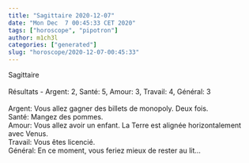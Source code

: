 ```yaml
---
title: "Sagittaire 2020-12-07"
date: "Mon Dec  7 00:45:33 CET 2020"
tags: ["horoscope", "pipotron"]
author: m1ch3l
categories: ["generated"]
slug: "horoscope/2020-12-07-00:45:33"
---
```


Sagittaire<br>
<br>
Résultats - Argent: 2, Santé: 5, Amour: 3, Travail: 4, Général: 3<br>
<br>
Argent:  Vous allez gagner des billets de monopoly. Deux fois.<br>
Santé:   Mangez des pommes. <br>
Amour:   Vous allez avoir un enfant. La Terre est alignée horizontalement avec Venus.<br>
Travail: Vous êtes licencié. <br>
Général: En ce moment, vous feriez mieux de rester au lit...<br>
